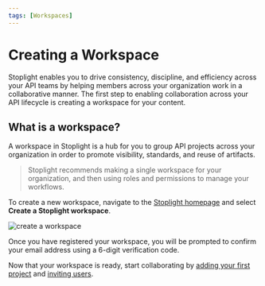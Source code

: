 ```yaml
---
tags: [Workspaces]
---
```


# Creating a Workspace

Stoplight enables you to drive consistency, discipline, and efficiency across your API teams by helping members across your organization work in a collaborative manner. The first step to enabling collaboration across your API lifecycle is creating a workspace for your content.

## What is a workspace?

A workspace in Stoplight is a hub for you to group API projects across your organization in order to promote visibility, standards, and reuse of artifacts.

> Stoplight recommends making a single workspace for your organization, and then using roles and permissions to manage your workflows.

To create a new workspace, navigate to the [Stoplight homepage](https://stoplight.io/welcome) and select **Create a Stoplight workspace**.

![create a workspace](../assets/images/create-worksapce-720.gif)

Once you have registered your workspace, you will be prompted to confirm your email address using a 6-digit verification code.

Now that your workspace is ready, start collaborating by [adding your first project](b.adding-projects.md) and [inviting users](d.inviting-your-team.md).
